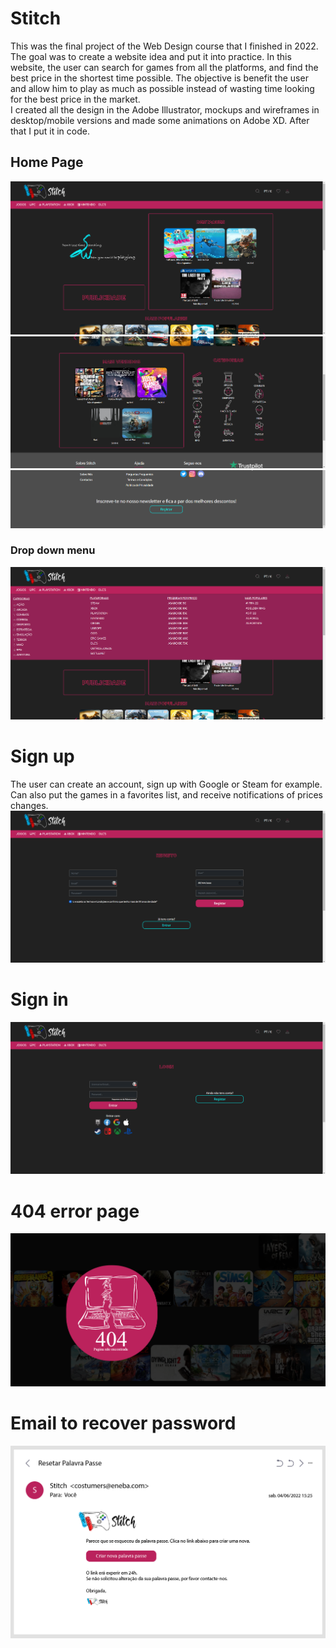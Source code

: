 # Stitch

This was the final project of the Web Design course that I finished in 2022.
The goal was to create a website idea and put it into practice. In this website, the user can search for games from all the platforms, and find the best price in the shortest time possible. The objective is benefit the user and allow him to play as much as possible instead of wasting time looking for the best price in the market. <br>
I created all the design in the Adobe Illustrator, mockups and wireframes in desktop/mobile versions and made some animations on Adobe XD. After that I put it in code. <br>

## Home Page
![](screenshots/1.png)
![](screenshots/2.png)
![](screenshots/3.png)

### Drop down menu
![](screenshots/4.png)

# Sign up
The user can create an account, sign up with Google or Steam for example. Can also put the games in a favorites list, and receive notifications of prices changes.
![](screenshots/5.png)

# Sign in
![](screenshots/6.png)

# 404 error page
![](screenshots/7.png)

# Email to recover password
![](screenshots/Resetar-pp-pc.png)

[//]: # '# Video (Sorry about that, but we can’t show files that are this big right now.)'
[//]: # 'In the video above, you can see how the website works.'
[//]: # '[![Watch the video](screenshots/1.png)](screenshots/stitch.mp4)'
